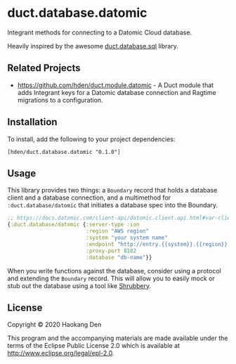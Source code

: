 # duct.database.datomic

Integrant methods for connecting to a Datomic Cloud database.

Heavily inspired by the awesome [duct.database.sql](https://github.com/duct-framework/database.sql) library.

## Related Projects

- https://github.com/hden/duct.module.datomic - A Duct module that adds Integrant keys for a Datomic database connection and Ragtime migrations to a configuration.

## Installation

To install, add the following to your project dependencies:

```
[hden/duct.database.datomic "0.1.0"]
```

## Usage

This library provides two things: a `Boundary` record that holds a database client and a database connection, and a multimethod for `:duct.database/datomic` that initiates a database spec into the Boundary.

```clojure
;; https://docs.datomic.com/client-api/datomic.client.api.html#var-client
{:duct.database/datomic {:server-type :ion
                         :region "AWS region"
                         :system "your system name"
                         :endpoint "http://entry.{{system}}.{{region}}.datomic.net:8182"
                         :proxy-port 8182
                         :database "db-name"}}
```

When you write functions against the database, consider using a protocol and extending the `Boundary` record. This will allow you to easily mock or stub out the database using a tool like [Shrubbery](https://github.com/bguthrie/shrubbery).

## License

Copyright © 2020 Haokang Den

This program and the accompanying materials are made available under the
terms of the Eclipse Public License 2.0 which is available at
http://www.eclipse.org/legal/epl-2.0.
